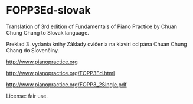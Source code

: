 # FOPP3Ed-slovak
Translation of 3rd edition of Fundamentals of Piano Practice by Chuan Chung Chang to Slovak language.

Preklad 3. vydania knihy Základy cvičenia na klavíri od pána Chuan Chung Chang do Slovenčiny.

http://www.pianopractice.org

http://www.pianopractice.org/FOPP3Ed.html

http://www.pianopractice.org/FOPP3_2Single.pdf

License: fair use.
